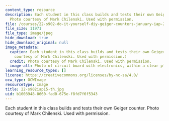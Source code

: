 ```yaml
---
content_type: resource
description: Each student in this class builds and tests their own Geiger counter.
  Photo courtesy of Mark Chilenski. Used with permission.
file: /courses/22-s902-do-it-yourself-diy-geiger-counters-january-iap-2015/b10039480660fad0675ef8fd7f6f5343_22-s902iap15-th.jpg
file_size: 11971
file_type: image/jpeg
hide_download: true
hide_download_original: null
image_metadata:
  caption: Each student in this class builds and tests their own Geiger counter. (Photo
    courtesy of Mark Chilenski. Used with permission.)
  credit: Photo courtesy of Mark Chilenski. Used with permission.
  image-alt: Photo of circuit board with electronics, within a clear plastic box.
learning_resource_types: []
license: https://creativecommons.org/licenses/by-nc-sa/4.0/
ocw_type: OCWImage
resourcetype: Image
title: 22-s902iap15-th.jpg
uid: b1003948-0660-fad0-675e-f8fd7f6f5343
---
```

Each student in this class builds and tests their own Geiger counter. Photo courtesy of Mark Chilenski. Used with permission.